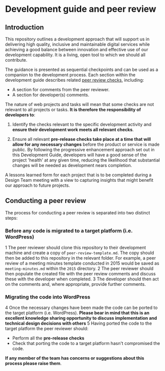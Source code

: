 # Development guide and peer review

## Introduction

This repository outlines a development approach that will support us in delivering high quality, inclusive and maintainable digital services while achieving a good balance between innovation and effective use of our development capability. It is a living, open tool to which we should all contribute.

The guidance is presented as sequential checkpoints and can be used as a companion to the development process. Each section within the development guide describes related [peer review checks](/peer-review-template.md), including:

 * A section for comments from the peer reviewer. 
 * A section for developer(s) comments.

The nature of web projects and tasks will mean that some checks are not relevant to all projects or tasks. **It is therefore the responsibility of developers to**: 

1. Identify the checks relevant to the specific development activity and **ensure their development work meets all relevant checks**. 

2. Ensure all relevant **pre-release checks take place at a time that will allow for any necessary changes** before the product or service is made public. By following the progressive enhancement approach set out in this Development Guide, developers will have a good sense of the project 'health' at any given time, reducing the likelihood that substantial changes will be needed as development nears completion.

A lessons learned form for each project that is to be completed during a Design Team meeting with a view to capturing insights that might benefit our approach to future projects.

## Conducting a peer review

The process for conducting a peer review is separated into two distinct steps: 

### Before any code is migrated to a target platform (i.e. WordPress) 

1 The peer reviewer should clone this repository to their development machine and create a copy of ```peer-review-template.md```. The copy should then be added to this repository in the relevant folder. For example, a peer review of a meeting minutes template conducted in 2015 would be saved as ```meeting-minutes.md``` within the ```2015``` directory.
2 The peer reviewer should then populate the created file with the peer review comments and discuss these with the developer when completed. 
3 The developer should then act on the comments and, where appropriate, provide further comments. 

### Migrating the code into WordPress

4 Once the necessary changes have been made the code can be ported to the target platform (i.e. WordPress). **Please bear in mind that this is an excellent knowledge sharing opportunity to discuss implementation and technical design decisions with others**
5 Having ported the code to the target platform the peer reviewer should:
  * Perform all the **pre-release checks**
  * Check that porting the code to a target platform hasn't compromised the code. 

**If any member of the team has concerns or suggestions about this process please raise them**. 
